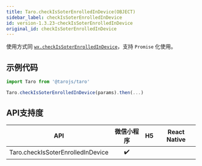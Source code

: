 ```yaml
---
title: Taro.checkIsSoterEnrolledInDevice(OBJECT)
sidebar_label: checkIsSoterEnrolledInDevice
id: version-1.3.23-checkIsSoterEnrolledInDevice
original_id: checkIsSoterEnrolledInDevice
---
```



使用方式同 [`wx.checkIsSoterEnrolledInDevice`](https://developers.weixin.qq.com/miniprogram/dev/api/wx.checkIsSoterEnrolledInDevice.html)，支持 `Promise` 化使用。

## 示例代码

```jsx
import Taro from '@tarojs/taro'

Taro.checkIsSoterEnrolledInDevice(params).then(...)
```



## API支持度


| API | 微信小程序 | H5 | React Native |
| :-: | :-: | :-: | :-: |
| Taro.checkIsSoterEnrolledInDevice | ✔️ |  |  |

